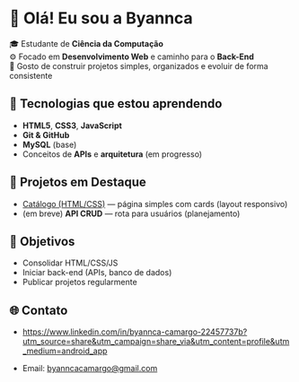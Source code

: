 # 👋 Olá! Eu sou a Byannca 

🎓 Estudante de **Ciência da Computação**  
⚙️ Focado em **Desenvolvimento Web** e caminho para o **Back-End**  
🚀 Gosto de construir projetos simples, organizados e evoluir de forma consistente

## 🔧 Tecnologias que estou aprendendo
- **HTML5**, **CSS3**, **JavaScript**
- **Git & GitHub**
- **MySQL** (base)
- Conceitos de **APIs** e **arquitetura** (em progresso)

## 📂 Projetos em Destaque
- [Catálogo (HTML/CSS)](https://byanncacamargo.github.io/catalogo/) — página simples com cards (layout responsivo)
- (em breve) **API CRUD** — rota para usuários (planejamento)

## 🎯 Objetivos
- Consolidar HTML/CSS/JS  
- Iniciar back-end (APIs, banco de dados)  
- Publicar projetos regularmente

## 🌐 Contato
- https://www.linkedin.com/in/byannca-camargo-22457737b?utm_source=share&utm_campaign=share_via&utm_content=profile&utm_medium=android_app

- Email: byanncacamargo@gmail.com
